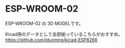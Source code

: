 # ESP-WROOM-02

ESP-WROOM-02 の 3D MODELです。

Kicad用のデータとして全部揃っているこちらがおすすめ。
https://github.com/jdunmire/kicad-ESP8266

